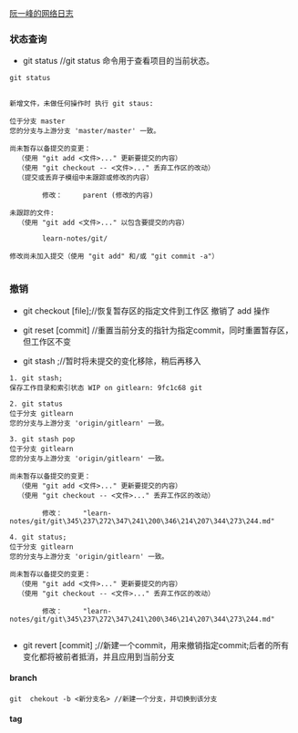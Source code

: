 
[阮一峰的网络日志 ](http://www.ruanyifeng.com/blog/2015/12/git-cheat-sheet.html)

### 状态查询

- git status //git status 命令用于查看项目的当前状态。
              

```
git status


新增文件，未做任何操作时 执行 git staus:

位于分支 master
您的分支与上游分支 'master/master' 一致。

尚未暂存以备提交的变更：
  （使用 "git add <文件>..." 更新要提交的内容）
  （使用 "git checkout -- <文件>..." 丢弃工作区的改动）
  （提交或丢弃子模组中未跟踪或修改的内容）

        修改：     parent (修改的内容)

未跟踪的文件:
  （使用 "git add <文件>..." 以包含要提交的内容）

        learn-notes/git/

修改尚未加入提交（使用 "git add" 和/或 "git commit -a"）


```

### 撤销

- git checkout [file];//恢复暂存区的指定文件到工作区 撤销了 add 操作

- git reset [commit] //重置当前分支的指针为指定commit，同时重置暂存区，但工作区不变

- git stash ;//暂时将未提交的变化移除，稍后再移入

```
1. git stash;
保存工作目录和索引状态 WIP on gitlearn: 9fc1c68 git

2. git status
位于分支 gitlearn
您的分支与上游分支 'origin/gitlearn' 一致。

3. git stash pop
位于分支 gitlearn
您的分支与上游分支 'origin/gitlearn' 一致。

尚未暂存以备提交的变更：
  （使用 "git add <文件>..." 更新要提交的内容）
  （使用 "git checkout -- <文件>..." 丢弃工作区的改动）

        修改：     "learn-notes/git/git\345\237\272\347\241\200\346\214\207\344\273\244.md"

4. git status;
位于分支 gitlearn
您的分支与上游分支 'origin/gitlearn' 一致。

尚未暂存以备提交的变更：
  （使用 "git add <文件>..." 更新要提交的内容）
  （使用 "git checkout -- <文件>..." 丢弃工作区的改动）

        修改：     "learn-notes/git/git\345\237\272\347\241\200\346\214\207\344\273\244.md"


```

- git revert [commit] ;//新建一个commit，用来撤销指定commit;后者的所有变化都将被前者抵消，并且应用到当前分支

#### branch

```
git  chekout -b <新分支名> //新建一个分支，并切换到该分支

```

#### tag







